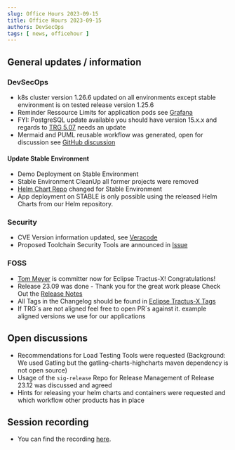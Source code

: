 ```yaml
---
slug: Office Hours 2023-09-15
title: Office Hours 2023-09-15
authors: DevSecOps
tags: [ news, officehour ]
---
```


## General updates / information

### DevSecOps

- k8s cluster version 1.26.6 updated on all environments except stable environment is on tested release version 1.25.6
- Reminder Ressource Limits for application pods see [Grafana](https://grafana.int.demo.catena-x.net/d/efa86fd1d0c121a26444b636a3f509a8/kubernetes-compute-resources-cluster?orgId=1&refresh=10s&from=now-7d&to=now)
- FYI: PostgreSQL update available you should have version 15.x.x and regards to [TRG 5.07](https://eclipse-tractusx.github.io/docs/release/trg-5/trg-5-07) needs an update
- Mermaid and PUML reusable workflow was generated, open for discussion see [GitHub discussion](https://github.com/eclipse-tractusx/sig-infra/discussions/19)

#### Update Stable Environment

- Demo Deployment on Stable Environment
- Stable Environment CleanUp all former projects were removed
- [Helm Chart Repo](https://eclipse-tractusx.github.io/charts/dev) changed for Stable Environment
- App deployment on STABLE is only possible using the released Helm Charts from our Helm repository.

### Security

- CVE Version information updated, see [Veracode](https://analysiscenter.veracode.com/auth/index.jsp#AnalyticsMyOrgDashboards)
- Proposed Toolchain Security Tools are announced in [Issue](https://github.com/eclipse-tractusx/sig-security/issues/9)

### FOSS

- [Tom Meyer](https://projects.eclipse.org/user/17829) is committer now for Eclipse Tractus-X! Congratulations!
- Release 23.09 was done - Thank you for the great work please Check Out the [Release Notes](https://github.com/eclipse-tractusx/tractus-x-release/blob/main/CHANGELOG.md)
- All Tags in the Changelog should be found in [Eclipse Tractus-X Tags](https://github.com/eclipse-tractusx/tractus-x-release/releases/tag/23.09)
- If TRG´s are not aligned feel free to open PR´s against it. example aligned versions we use for our applications

## Open discussions

- Recommendations for Load Testing Tools were requested (Background: We used Gatling but the gatling-charts-highcharts maven dependency is not open source)
- Usage of the `sig-release` Repo for Release Management of Release 23.12 was discussed and agreed
- Hints for releasing your helm charts and containers were requested and which workflow other products has in place

## Session recording

- You can find the
  recording [here](https://bcgcatenax.sharepoint.com/sites/CommunitiesofPractises/_layouts/15/stream.aspx?id=%2Fsites%2FCommunitiesofPractises%2FShared%20Documents%2FCX%2DCoP%20DevSecOps%2FOffice%5FHours%5FRegular%5FRecordings%2F20230915%5FDevSecOps%20Business%20Hours%2DRecording%2Emp4).
